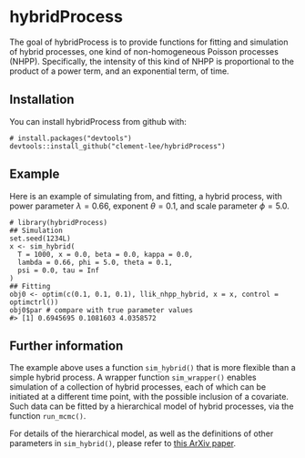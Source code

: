 <!-- README.md is generated from README.Rmd. Please edit that file -->
hybridProcess
=============

The goal of hybridProcess is to provide functions for fitting and
simulation of hybrid processes, one kind of non-homogeneous Poisson
processes (NHPP). Specifically, the intensity of this kind of NHPP is
proportional to the product of a power term, and an exponential term, of
time.

Installation
------------

You can install hybridProcess from github with:

    # install.packages("devtools")
    devtools::install_github("clement-lee/hybridProcess")

Example
-------

Here is an example of simulating from, and fitting, a hybrid process,
with power parameter *λ* = 0.66, exponent *θ* = 0.1, and scale parameter
*ϕ* = 5.0.

    # library(hybridProcess)
    ## Simulation
    set.seed(1234L)
    x <- sim_hybrid(
      T = 1000, x = 0.0, beta = 0.0, kappa = 0.0,
      lambda = 0.66, phi = 5.0, theta = 0.1,
      psi = 0.0, tau = Inf
    )
    ## Fitting
    obj0 <- optim(c(0.1, 0.1, 0.1), llik_nhpp_hybrid, x = x, control = optimctrl())
    obj0$par # compare with true parameter values
    #> [1] 0.6945695 0.1081603 4.0358572

Further information
-------------------

The example above uses a function `sim_hybrid()` that is more flexible
than a simple hybrid process. A wrapper function `sim_wrapper()` enables
simulation of a collection of hybrid processes, each of which can be
initiated at a different time point, with the possible inclusion of a
covariate. Such data can be fitted by a hierarchical model of hybrid
processes, via the function `run_mcmc()`.

For details of the hierarchical model, as well as the definitions of
other parameters in `sim_hybrid()`, please refer to [this ArXiv
paper](https://arxiv.org/abs/1802.01987).

